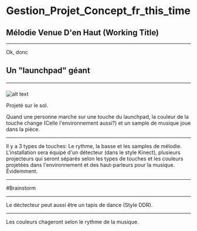 # Gestion_Projet_Concept_fr_this_time

## Mélodie Venue D'en Haut (Working Title)
<hr>
Ok, donc


## **Un "launchpad" géant**<hr>
![alt text](https://m.media-amazon.com/images/I/81W2-6gvkqL._AC_SX425_.jpg "Logo Title Text 1")

Projeté sur le sol.

Quand une personne marche sur une touche du launchpad, la couleur de la touche change (Celle l'environnement aussi?) et un sample de musique joue dans la pièce. 
<hr>
Il y a 3 types de touches: Le rythme, la basse et les samples de mélodie. L'installation sera équipé d'un détecteur (dans le style Kinect), plusieurs projecteurs qui seront séparés selon les types de touches et les couleurs projetées dans l'environnement et des haut-parleurs pour la musique. Évidemment.<hr>
#Brainstorm<hr>
Le déctecteur peut aussi être un tapis de dance (Style DDR).<hr>
Les couleurs chageront selon le rythme de la musique.
